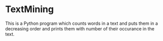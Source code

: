 # TextMining
This is a Python program which counts words in a text 
and puts them in a decreasing order and prints them
with number of their occurance in the text.
